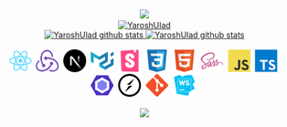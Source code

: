 <!-- HEARER -->
<div align="center">
     <a href="" target="_blank">
        <img src="https://capsule-render.vercel.app/api?type=waving&color=494&height=290&section=header&text=Ulad%20Yarosh&desc=frontend%20developer&animation=fadeIn&fontColor=fff&fontSize=78&fontAlign=68&fontAlignY=34&descSize=18&descAlign=82.5&descAlignY=15"/>
</div>
    </a>
<!-- /HEARER -->

<!-- ./STAT -->
<div align="center">
    <a href="https://skyline.github.com/YaroshUlad/2022" target="_blank">
        <img src="https://github-readme-streak-stats.herokuapp.com/?user=YaroshUlad&hide_border=true&stroke=888&ring=494&fire=D70&currStreakNum=D70&sideNums=888&dates=888&sideLabels=888&currStreakLabel=494&background=0000"
             title="YaroshUlad" 
             alt="YaroshUlad"
             width="60%"/>
    </a>
</div>
<div align="center">
    <a href="https://github.com/YaroshUlad?tab=repositories" target="_blank">
        <img src="https://github-readme-stats.vercel.app/api?username=YaroshUlad&show_icons=true&count_private=true&hide_border=true&title_color=494&text_color=888&icon_color=494&bg_color=0000"
             title="YaroshUlad github repositories" 
             alt="YaroshUlad github stats"
             width="49%"/>
    </a>
    <a href="https://github.com/YaroshUlad?tab=repositories" target="_blank">
        <img src="https://github-readme-stats.vercel.app/api/top-langs/?username=YaroshUlad&&layout=compact&hide_border=true&title_color=494&text_color=888&bg_color=0000"
             title="YaroshUlad github repositories"
             alt="YaroshUlad github stats"
             width="41%"/>
    </a>
</div>
<!-- ./STATS  -->

<br/>

<div align="center">
    <a href="https://reactjs.org/" target="_blank">
        <img src="https://github.com/devicons/devicon/blob/master/icons/react/react-original.svg"
             title="React" alt="React"
             width="40" height="40"/></a>&nbsp;
    <a href="https://redux.js.org/" target="_blank">
        <img src="https://github.com/devicons/devicon/blob/master/icons/redux/redux-original.svg"
             title="Redux" alt="Redux "
             width="40" height="40"/></a>&nbsp;
<!--     <a href="https://angular.io/" target="_blank">
        <img src="https://github.com/devicons/devicon/blob/master/icons/angularjs/angularjs-original.svg"
             title="Angular" alt="Angular "
             width="40" height="40"/></a>&nbsp;          -->
    <a href="https://nextjs.org/" target="_blank">
        <img src="https://github.com/devicons/devicon/blob/master/icons/nextjs/nextjs-original.svg"
             title="NextJS" alt="NextJS "
             width="40" height="40"/></a>&nbsp; 
    <a href="https://mui.com/" target="_blank">
        <img src="https://github.com/devicons/devicon/blob/master/icons/materialui/materialui-original.svg"
             title="Material UI" alt="Material UI"
             width="40" height="40"/></a>&nbsp;
    <a href="https://storybook.js.org/" target="_blank">
        <img src="https://github.com/devicons/devicon/blob/master/icons/storybook/storybook-original.svg"
             title="Story book" alt="Story book"
             width="40" height="40"/></a>&nbsp;
    <a href="https://en.wikipedia.org/wiki/CSS" target="_blank">
        <img src="https://github.com/devicons/devicon/blob/master/icons/css3/css3-original.svg"
             title="CSS3" alt="CSS"
             width="40" height="40"/></a>&nbsp;
    <a href="https://en.wikipedia.org/wiki/HTML" target="_blank">
        <img src="https://github.com/devicons/devicon/blob/master/icons/html5/html5-original.svg"
             title="HTML5" alt="HTML"
             width="40" height="40"/></a>&nbsp;
    <a href="https://sass-lang.com/" target="_blank">
        <img src="https://github.com/devicons/devicon/blob/master/icons/sass/sass-original.svg"
             title="SASS" alt="SASS"
             width="40" height="40"/></a>&nbsp;     
    <a href="https://en.wikipedia.org/wiki/JavaScript" target="_blank">
        <img src="https://github.com/devicons/devicon/blob/master/icons/javascript/javascript-original.svg"
             title="JavaScript" alt="JavaScript"
             width="40" height="40"/></a>&nbsp;
    <a href="https://www.typescriptlang.org/" target="_blank">
        <img src="https://github.com/devicons/devicon/blob/master/icons/typescript/typescript-original.svg"
             title="TypeScript" alt="TypeScript"
             width="40" height="40"/></a>&nbsp;
    <a href="https://eslint.org/" target="_blank">
        <img src="https://github.com/devicons/devicon/blob/master/icons/eslint/eslint-original.svg"
             title="Eslint" alt="Eslint "
             width="40" height="40"/></a>&nbsp;  
    <a href="https://socket.io/" target="_blank">
        <img src="https://github.com/devicons/devicon/blob/master/icons/socketio/socketio-original.svg"
             title="Socket.io" alt="Socket.io "
             width="40" height="40"/></a>&nbsp;  
    <a href="https://git-scm.com/" target="_blank">
        <img src="https://github.com/devicons/devicon/blob/master/icons/git/git-original.svg"
             title="Git" alt="Git"
             width="40" height="40"/></a>&nbsp;
    <a href="https://www.jetbrains.com/webstorm/" target="_blank">
         <img src="https://github.com/devicons/devicon/blob/master/icons/webstorm/webstorm-plain.svg"
              title="WebStorm" alt="WebStorm"
              width="40" height="40"/></a>&nbsp;
</div>

<br/>

<!-- <div align="center">
     <a href="https://www.codewars.com/users/YaroshUlad">
        <img src="img.gif"  width="300"/>
     </a>
</div>
<div align="center">
    <a href="https://www.codewars.com/users/YaroshUlad">
        <img src="https://www.codewars.com/users/YaroshUlad/badges/small"
             title="CodeWars" alt="CodeWars"/>
    </a>
</div> -->

<!-- FOOTER -->
<div align="center">
    <a href=mailto:yarosh.uladzimir@gmail.com target="_blank">
    <img src="https://capsule-render.vercel.app/api?type=waving&color=494&height=120&section=footer&text=ready%20to%20cooperation&animation=fadeIn&fontColor=fff&fontSize=12&fontAlign=50&fontAlignY=80&descSize=20&descAlign=84&descAlignY=43"/>
    </a>
</div>
<!-- FOOTER -->
